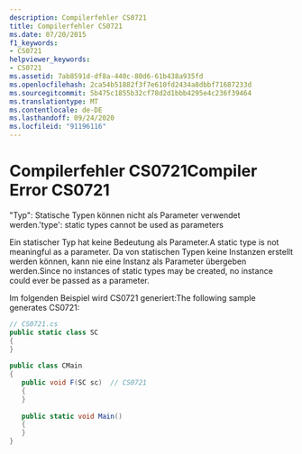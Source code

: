 ```yaml
---
description: Compilerfehler CS0721
title: Compilerfehler CS0721
ms.date: 07/20/2015
f1_keywords:
- CS0721
helpviewer_keywords:
- CS0721
ms.assetid: 7ab8591d-df8a-440c-80d6-61b438a935fd
ms.openlocfilehash: 2ca54b51882f3f7e610fd2434a8dbbf71687233d
ms.sourcegitcommit: 5b475c1855b32cf78d2d1bbb4295e4c236f39464
ms.translationtype: MT
ms.contentlocale: de-DE
ms.lasthandoff: 09/24/2020
ms.locfileid: "91196116"
---
```

# <a name="compiler-error-cs0721"></a><span data-ttu-id="78edc-103">Compilerfehler CS0721</span><span class="sxs-lookup"><span data-stu-id="78edc-103">Compiler Error CS0721</span></span>

<span data-ttu-id="78edc-104">"Typ": Statische Typen können nicht als Parameter verwendet werden.</span><span class="sxs-lookup"><span data-stu-id="78edc-104">'type': static types cannot be used as parameters</span></span>  
  
 <span data-ttu-id="78edc-105">Ein statischer Typ hat keine Bedeutung als Parameter.</span><span class="sxs-lookup"><span data-stu-id="78edc-105">A static type is not meaningful as a parameter.</span></span> <span data-ttu-id="78edc-106">Da von statischen Typen keine Instanzen erstellt werden können, kann nie eine Instanz als Parameter übergeben werden.</span><span class="sxs-lookup"><span data-stu-id="78edc-106">Since no instances of static types may be created, no instance could ever be passed as a parameter.</span></span>  
  
 <span data-ttu-id="78edc-107">Im folgenden Beispiel wird CS0721 generiert:</span><span class="sxs-lookup"><span data-stu-id="78edc-107">The following sample generates CS0721:</span></span>  
  
```csharp  
// CS0721.cs  
public static class SC  
{  
}  
  
public class CMain  
{  
   public void F(SC sc)  // CS0721  
   {  
   }  
  
   public static void Main()  
   {  
   }  
}  
```
